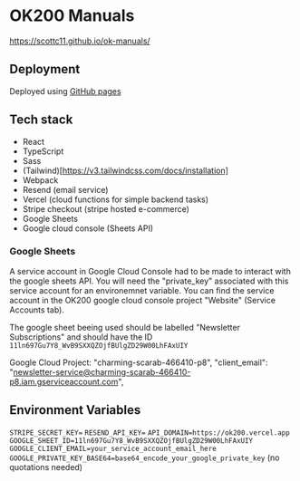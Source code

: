# OK200 Manuals

https://scottc11.github.io/ok-manuals/

## Deployment
Deployed using [GitHub pages](https://docs.github.com/en/pages/getting-started-with-github-pages/about-github-pages)

## Tech stack
- React
- TypeScript
- Sass
- (Tailwind)[https://v3.tailwindcss.com/docs/installation]
- Webpack
- Resend (email service)
- Vercel (cloud functions for simple backend tasks)
- Stripe checkout (stripe hosted e-commerce)
- Google Sheets
- Google cloud console (Sheets API)

### Google Sheets
A service account in Google Cloud Console had to be made to interact with the google sheets API. You will need the "private_key" associated with this service account for an environemnet variable. You can find the service account in the OK200 google cloud console project "Website" (Service Accounts tab). 

The google sheet beeing used should be labelled "Newsletter Subscriptions" and should have the ID `11ln697Gu7Y8_WvB9SXXQZOjfBUlgZD29W00LhFAxUIY`

Google Cloud Project: "charming-scarab-466410-p8",
"client_email": "newsletter-service@charming-scarab-466410-p8.iam.gserviceaccount.com",

## Environment Variables
`STRIPE_SECRET_KEY=`
`RESEND_API_KEY=`
`API_DOMAIN=https://ok200.vercel.app`
`GOOGLE_SHEET_ID=11ln697Gu7Y8_WvB9SXXQZOjfBUlgZD29W00LhFAxUIY`
`GOOGLE_CLIENT_EMAIL=your_service_account_email_here`
`GOOGLE_PRIVATE_KEY_BASE64=base64_encode_your_google_private_key` (no quotations needed)
